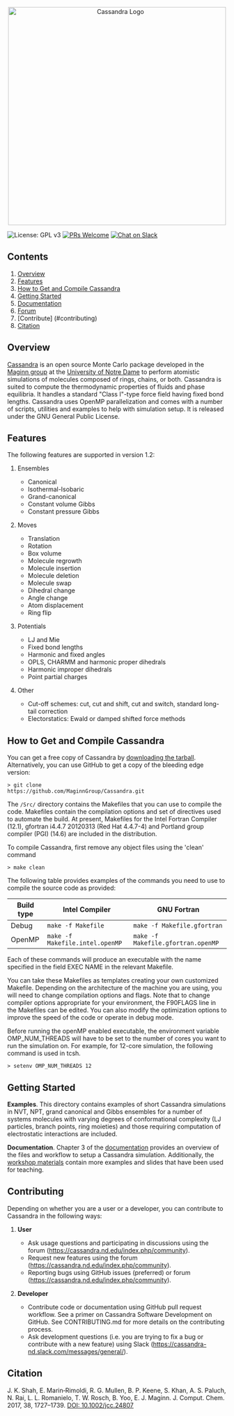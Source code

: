 <a href="https://cassandra.nd.edu">
<p align="center">
  <img src="https://cassandra.nd.edu/images/visual-identity/cassandra_logo_square-full.png" width="500" title="Cassandra Logo">
</p>
</a>

![License: GPL v3](https://img.shields.io/badge/License-GPL%20v3-blue.svg)
[![PRs Welcome](https://img.shields.io/badge/PRs-welcome-brightgreen.svg?style=flat-square)](http://makeapullrequest.com)
[![Chat on Slack](https://img.shields.io/badge/chat-on_slack-green.svg?longCache=true&style=flat&logo=slack)](https://join.slack.com/t/cassandra-nd/shared_invite/enQtNDU0NDIyMDc5ODEyLWE5Yzc1YmQ3MzdhNWVmYTkyNjY0YWQ3ZDJmMjQ5ZTliYTc3MTNlZTg2MzgxOTdjY2Y1ZTNiMjVhMmE4NGEzYWM)

## Contents
1. [Overview](#overview)
2. [Features](#features)
3. [How to Get and Compile Cassandra](#obtaining)
4. [Getting Started](#starting)
5. [Documentation](https://cassandra.nd.edu/index.php/documentation)
6. [Forum](https://cassandra.nd.edu/index.php/community)
7. [Contribute] (#contributing)
8. [Citation](#citation)


## <a name="overview"></a>Overview

[Cassandra](https://cassandra.nd.edu/) is an open source Monte Carlo package developed in the [Maginn group](http://sites.nd.edu/maginn-group/) at the [University of Notre Dame](http://www.nd.edu) to perform atomistic simulations of molecules composed of rings, chains, or both. Cassandra is suited to compute the thermodynamic properties of fluids and phase equilibria. It handles a standard "Class I"-type force field having fixed bond lengths. Cassandra uses OpenMP parallelization and comes with a number of scripts, utilities and examples to help with simulation setup. It is released under the GNU General Public License.

## <a name="features"></a> Features

The following features are supported in version 1.2:

1. Ensembles
    - Canonical
    - Isothermal-Isobaric
    - Grand-canonical
    - Constant volume Gibbs
    - Constant pressure Gibbs

2. Moves
    - Translation
    - Rotation
    - Box volume
    - Molecule regrowth
    - Molecule insertion
    - Molecule deletion
    - Molecule swap
    - Dihedral change
    - Angle change
    - Atom displacement
    - Ring flip

3. Potentials
    - LJ and Mie
    - Fixed bond lengths
    - Harmonic and fixed angles
    - OPLS, CHARMM and harmonic proper dihedrals
    - Harmonic improper dihedrals
    - Point partial charges

4. Other
    - Cut-off schemes: cut, cut and shift, cut and switch, standard long-tail correction
    - Electorstatics: Ewald or damped shifted force methods

## <a name="obtaining"></a> How to Get and Compile Cassandra

You can get a free copy of Cassandra by [downloading the tarball](https://cassandra.nd.edu/index.php/download). Alternatively, you can use GitHub to get a copy of the bleeding edge version:

```
> git clone
https://github.com/MaginnGroup/Cassandra.git
```

The ```/Src/``` directory contains the Makefiles that you can use to compile the code. Makefiles contain the compilation options and set of directives used to automate the build. At present, Makefiles for the
Intel Fortran Compiler (12.1), gfortran i4.4.7 20120313 (Red Hat 4.4.7-4) and
Portland group compiler (PGI) (14.6) are included in the distribution.

To compile Cassandra, first remove any object files using the 'clean' command

```> make clean```

The following table provides examples of the commands you need to use to compile the source code as provided:

|   Build type    | Intel Compiler      |    GNU Fortran   |
|---    |---    |---    |
|  Debug     |   ```make -f Makefile```    | ```make -f Makefile.gfortran```   |
|  OpenMP    |   ```make -f Makefile.intel.openMP```     |   ```make -f Makefile.gfortran.openMP```    |

Each of these commands will produce an executable with the name specified in the field EXEC NAME in the relevant Makefile.

You can take these Makefiles as templates
creating your own customized Makefile. Depending on the architecture
of the machine you are using, you will need to change compilation
options and flags.  Note that to change compiler options appropriate
for your environment, the F90FLAGS line in the Makefiles can be
edited. You can also modify the optimization options to
improve the speed of the code or operate in debug mode.

Before running the openMP enabled executable, the environment variable
OMP_NUM_THREADS will have to be set to the number of cores you want to
run the simulation on. For example, for 12-core simulation, the
following command is used in tcsh.

```> setenv OMP_NUM_THREADS 12```

## <a name="started"></a> Getting Started

**Examples**. This directory contains examples of short Cassandra simulations in
NVT, NPT, grand canonical and Gibbs ensembles for a number of systems molecules with varying degrees
of conformational complexity (LJ particles, branch points, ring moieties) and
those requiring computation of electrostatic interactions are included.

**Documentation**. Chapter 3 of the [documentation](https://cassandra.nd.edu/index.php/documentation/) provides an overview of the files and workflow to setup a Cassandra simulation. Additionally, the [workshop materials](https://cassandra.nd.edu/index.php/documentation) contain more examples and slides that have been used for teaching.

## <a name="contributing"></a> Contributing

Depending on whether you are a user or a developer, you can contribute to Cassandra in the following ways:

1. **User**
    - Ask usage questions and participating in discussions using the forum (https://cassandra.nd.edu/index.php/community).
    - Request new features using the forum (https://cassandra.nd.edu/index.php/community).
    - Reporting bugs using GitHub issues (preferred) or forum (https://cassandra.nd.edu/index.php/community).

2. **Developer**
    - Contribute code or documentation using GitHub pull request workflow. See a primer on Cassandra Software Development on GitHub. See CONTRIBUTING.md for more details on the contributing process.
    - Ask development questions (i.e. you are trying to fix a bug or contribute with a new feature) using Slack (https://cassandra-nd.slack.com/messages/general/). 

## <a name="citation"></a> Citation

 J. K. Shah, E. Marin‐Rimoldi, R. G. Mullen, B. P. Keene, S. Khan, A. S. Paluch, N. Rai, L. L. Romanielo, T. W. Rosch, B. Yoo, E. J. Maginn. J. Comput. Chem. 2017, 38, 1727–1739. [DOI: 10.1002/jcc.24807](https://onlinelibrary.wiley.com/doi/abs/10.1002/jcc.24807)
